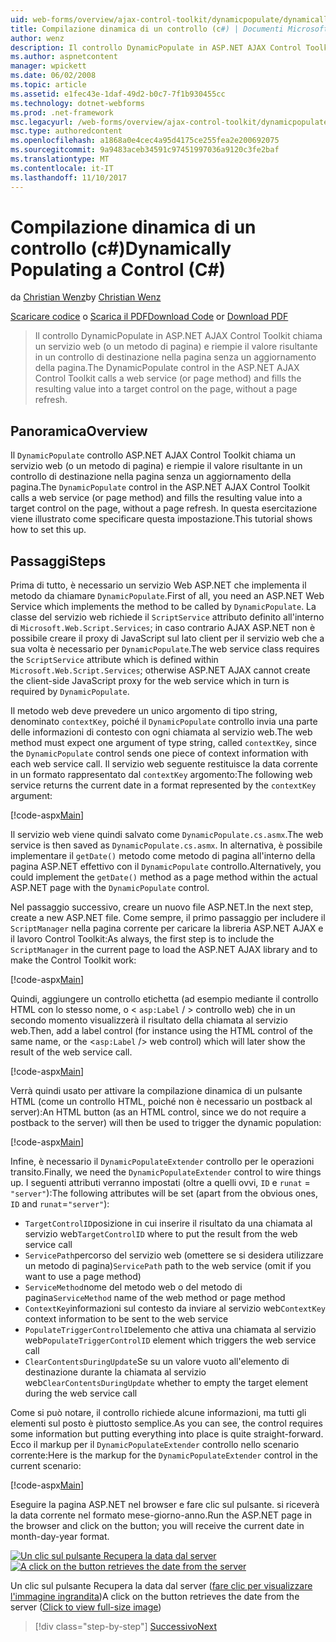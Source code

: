 ```yaml
---
uid: web-forms/overview/ajax-control-toolkit/dynamicpopulate/dynamically-populating-a-control-cs
title: Compilazione dinamica di un controllo (c#) | Documenti Microsoft
author: wenz
description: Il controllo DynamicPopulate in ASP.NET AJAX Control Toolkit chiama un servizio web (o un metodo di pagina) e inserisce il valore risultante in un controllo di destinazione t...
ms.author: aspnetcontent
manager: wpickett
ms.date: 06/02/2008
ms.topic: article
ms.assetid: e1fec43e-1daf-49d2-b0c7-7f1b930455cc
ms.technology: dotnet-webforms
ms.prod: .net-framework
msc.legacyurl: /web-forms/overview/ajax-control-toolkit/dynamicpopulate/dynamically-populating-a-control-cs
msc.type: authoredcontent
ms.openlocfilehash: a1868a0e4cec4a95d4175ce255fea2e200692075
ms.sourcegitcommit: 9a9483aceb34591c97451997036a9120c3fe2baf
ms.translationtype: MT
ms.contentlocale: it-IT
ms.lasthandoff: 11/10/2017
---
```

<a name="dynamically-populating-a-control-c"></a><span data-ttu-id="16673-103">Compilazione dinamica di un controllo (c#)</span><span class="sxs-lookup"><span data-stu-id="16673-103">Dynamically Populating a Control (C#)</span></span>
====================
<span data-ttu-id="16673-104">da [Christian Wenz](https://github.com/wenz)</span><span class="sxs-lookup"><span data-stu-id="16673-104">by [Christian Wenz](https://github.com/wenz)</span></span>

<span data-ttu-id="16673-105">[Scaricare codice](http://download.microsoft.com/download/d/8/f/d8f2f6f9-1b7c-46ad-9252-e1fc81bdea3e/dynamicpopulate0.cs.zip) o [Scarica il PDF](http://download.microsoft.com/download/b/6/a/b6ae89ee-df69-4c87-9bfb-ad1eb2b23373/dynamicpopulate0CS.pdf)</span><span class="sxs-lookup"><span data-stu-id="16673-105">[Download Code](http://download.microsoft.com/download/d/8/f/d8f2f6f9-1b7c-46ad-9252-e1fc81bdea3e/dynamicpopulate0.cs.zip) or [Download PDF](http://download.microsoft.com/download/b/6/a/b6ae89ee-df69-4c87-9bfb-ad1eb2b23373/dynamicpopulate0CS.pdf)</span></span>

> <span data-ttu-id="16673-106">Il controllo DynamicPopulate in ASP.NET AJAX Control Toolkit chiama un servizio web (o un metodo di pagina) e riempie il valore risultante in un controllo di destinazione nella pagina senza un aggiornamento della pagina.</span><span class="sxs-lookup"><span data-stu-id="16673-106">The DynamicPopulate control in the ASP.NET AJAX Control Toolkit calls a web service (or page method) and fills the resulting value into a target control on the page, without a page refresh.</span></span>


## <a name="overview"></a><span data-ttu-id="16673-107">Panoramica</span><span class="sxs-lookup"><span data-stu-id="16673-107">Overview</span></span>

<span data-ttu-id="16673-108">Il `DynamicPopulate` controllo ASP.NET AJAX Control Toolkit chiama un servizio web (o un metodo di pagina) e riempie il valore risultante in un controllo di destinazione nella pagina senza un aggiornamento della pagina.</span><span class="sxs-lookup"><span data-stu-id="16673-108">The `DynamicPopulate` control in the ASP.NET AJAX Control Toolkit calls a web service (or page method) and fills the resulting value into a target control on the page, without a page refresh.</span></span> <span data-ttu-id="16673-109">In questa esercitazione viene illustrato come specificare questa impostazione.</span><span class="sxs-lookup"><span data-stu-id="16673-109">This tutorial shows how to set this up.</span></span>

## <a name="steps"></a><span data-ttu-id="16673-110">Passaggi</span><span class="sxs-lookup"><span data-stu-id="16673-110">Steps</span></span>

<span data-ttu-id="16673-111">Prima di tutto, è necessario un servizio Web ASP.NET che implementa il metodo da chiamare `DynamicPopulate`.</span><span class="sxs-lookup"><span data-stu-id="16673-111">First of all, you need an ASP.NET Web Service which implements the method to be called by `DynamicPopulate`.</span></span> <span data-ttu-id="16673-112">La classe del servizio web richiede il `ScriptService` attributo definito all'interno di `Microsoft.Web.Script.Services`; in caso contrario AJAX ASP.NET non è possibile creare il proxy di JavaScript sul lato client per il servizio web che a sua volta è necessario per `DynamicPopulate`.</span><span class="sxs-lookup"><span data-stu-id="16673-112">The web service class requires the `ScriptService` attribute which is defined within `Microsoft.Web.Script.Services`; otherwise ASP.NET AJAX cannot create the client-side JavaScript proxy for the web service which in turn is required by `DynamicPopulate`.</span></span>

<span data-ttu-id="16673-113">Il metodo web deve prevedere un unico argomento di tipo string, denominato `contextKey`, poiché il `DynamicPopulate` controllo invia una parte delle informazioni di contesto con ogni chiamata al servizio web.</span><span class="sxs-lookup"><span data-stu-id="16673-113">The web method must expect one argument of type string, called `contextKey`, since the `DynamicPopulate` control sends one piece of context information with each web service call.</span></span> <span data-ttu-id="16673-114">Il servizio web seguente restituisce la data corrente in un formato rappresentato dal `contextKey` argomento:</span><span class="sxs-lookup"><span data-stu-id="16673-114">The following web service returns the current date in a format represented by the `contextKey` argument:</span></span>

[!code-aspx[Main](dynamically-populating-a-control-cs/samples/sample1.aspx)]

<span data-ttu-id="16673-115">Il servizio web viene quindi salvato come `DynamicPopulate.cs.asmx`.</span><span class="sxs-lookup"><span data-stu-id="16673-115">The web service is then saved as `DynamicPopulate.cs.asmx`.</span></span> <span data-ttu-id="16673-116">In alternativa, è possibile implementare il `getDate()` metodo come metodo di pagina all'interno della pagina ASP.NET effettivo con il `DynamicPopulate` controllo.</span><span class="sxs-lookup"><span data-stu-id="16673-116">Alternatively, you could implement the `getDate()` method as a page method within the actual ASP.NET page with the `DynamicPopulate` control.</span></span>

<span data-ttu-id="16673-117">Nel passaggio successivo, creare un nuovo file ASP.NET.</span><span class="sxs-lookup"><span data-stu-id="16673-117">In the next step, create a new ASP.NET file.</span></span> <span data-ttu-id="16673-118">Come sempre, il primo passaggio per includere il `ScriptManager` nella pagina corrente per caricare la libreria ASP.NET AJAX e il lavoro Control Toolkit:</span><span class="sxs-lookup"><span data-stu-id="16673-118">As always, the first step is to include the `ScriptManager` in the current page to load the ASP.NET AJAX library and to make the Control Toolkit work:</span></span>

[!code-aspx[Main](dynamically-populating-a-control-cs/samples/sample2.aspx)]

<span data-ttu-id="16673-119">Quindi, aggiungere un controllo etichetta (ad esempio mediante il controllo HTML con lo stesso nome, o &lt; `asp:Label`  / &gt; controllo web) che in un secondo momento visualizzerà il risultato della chiamata al servizio web.</span><span class="sxs-lookup"><span data-stu-id="16673-119">Then, add a label control (for instance using the HTML control of the same name, or the &lt;`asp:Label` /&gt; web control) which will later show the result of the web service call.</span></span>

[!code-aspx[Main](dynamically-populating-a-control-cs/samples/sample3.aspx)]

<span data-ttu-id="16673-120">Verrà quindi usato per attivare la compilazione dinamica di un pulsante HTML (come un controllo HTML, poiché non è necessario un postback al server):</span><span class="sxs-lookup"><span data-stu-id="16673-120">An HTML button (as an HTML control, since we do not require a postback to the server) will then be used to trigger the dynamic population:</span></span>

[!code-aspx[Main](dynamically-populating-a-control-cs/samples/sample4.aspx)]

<span data-ttu-id="16673-121">Infine, è necessario il `DynamicPopulateExtender` controllo per le operazioni transito.</span><span class="sxs-lookup"><span data-stu-id="16673-121">Finally, we need the `DynamicPopulateExtender` control to wire things up.</span></span> <span data-ttu-id="16673-122">I seguenti attributi verranno impostati (oltre a quelli ovvi, `ID` e `runat` = `"server"`):</span><span class="sxs-lookup"><span data-stu-id="16673-122">The following attributes will be set (apart from the obvious ones, `ID` and `runat`=`"server"`):</span></span>

- <span data-ttu-id="16673-123">`TargetControlID`posizione in cui inserire il risultato da una chiamata al servizio web</span><span class="sxs-lookup"><span data-stu-id="16673-123">`TargetControlID` where to put the result from the web service call</span></span>
- <span data-ttu-id="16673-124">`ServicePath`percorso del servizio web (omettere se si desidera utilizzare un metodo di pagina)</span><span class="sxs-lookup"><span data-stu-id="16673-124">`ServicePath` path to the web service (omit if you want to use a page method)</span></span>
- <span data-ttu-id="16673-125">`ServiceMethod`nome del metodo web o del metodo di pagina</span><span class="sxs-lookup"><span data-stu-id="16673-125">`ServiceMethod` name of the web method or page method</span></span>
- <span data-ttu-id="16673-126">`ContextKey`informazioni sul contesto da inviare al servizio web</span><span class="sxs-lookup"><span data-stu-id="16673-126">`ContextKey` context information to be sent to the web service</span></span>
- <span data-ttu-id="16673-127">`PopulateTriggerControlID`elemento che attiva una chiamata al servizio web</span><span class="sxs-lookup"><span data-stu-id="16673-127">`PopulateTriggerControlID` element which triggers the web service call</span></span>
- <span data-ttu-id="16673-128">`ClearContentsDuringUpdate`Se su un valore vuoto all'elemento di destinazione durante la chiamata al servizio web</span><span class="sxs-lookup"><span data-stu-id="16673-128">`ClearContentsDuringUpdate` whether to empty the target element during the web service call</span></span>

<span data-ttu-id="16673-129">Come si può notare, il controllo richiede alcune informazioni, ma tutti gli elementi sul posto è piuttosto semplice.</span><span class="sxs-lookup"><span data-stu-id="16673-129">As you can see, the control requires some information but putting everything into place is quite straight-forward.</span></span> <span data-ttu-id="16673-130">Ecco il markup per il `DynamicPopulateExtender` controllo nello scenario corrente:</span><span class="sxs-lookup"><span data-stu-id="16673-130">Here is the markup for the `DynamicPopulateExtender` control in the current scenario:</span></span>

[!code-aspx[Main](dynamically-populating-a-control-cs/samples/sample5.aspx)]

<span data-ttu-id="16673-131">Eseguire la pagina ASP.NET nel browser e fare clic sul pulsante. si riceverà la data corrente nel formato mese-giorno-anno.</span><span class="sxs-lookup"><span data-stu-id="16673-131">Run the ASP.NET page in the browser and click on the button; you will receive the current date in month-day-year format.</span></span>


<span data-ttu-id="16673-132">[![Un clic sul pulsante Recupera la data dal server](dynamically-populating-a-control-cs/_static/image2.png)](dynamically-populating-a-control-cs/_static/image1.png)</span><span class="sxs-lookup"><span data-stu-id="16673-132">[![A click on the button retrieves the date from the server](dynamically-populating-a-control-cs/_static/image2.png)](dynamically-populating-a-control-cs/_static/image1.png)</span></span>

<span data-ttu-id="16673-133">Un clic sul pulsante Recupera la data dal server ([fare clic per visualizzare l'immagine ingrandita](dynamically-populating-a-control-cs/_static/image3.png))</span><span class="sxs-lookup"><span data-stu-id="16673-133">A click on the button retrieves the date from the server ([Click to view full-size image](dynamically-populating-a-control-cs/_static/image3.png))</span></span>

>[!div class="step-by-step"]
[<span data-ttu-id="16673-134">Successivo</span><span class="sxs-lookup"><span data-stu-id="16673-134">Next</span></span>](dynamically-populating-a-control-using-javascript-code-cs.md)

